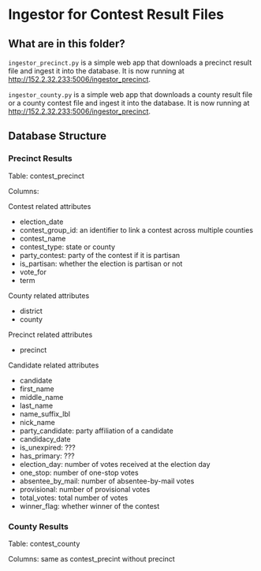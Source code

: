 # Ingestor for Contest Result Files

## What are in this folder?
`ingestor_precinct.py` is a simple web app that downloads a precinct result file
and ingest it into the database. It is now running at http://152.2.32.233:5006/ingestor_precinct.

`ingestor_county.py` is a simple web app that downloads a county result file or a county contest file
and ingest it into the database. It is now running at http://152.2.32.233:5006/ingestor_precinct.

## Database Structure

### Precinct Results
Table: contest_precinct

Columns:

Contest related attributes
* election_date
* contest_group_id: an identifier to link a contest across multiple counties
* contest_name
* contest_type: state or county
* party_contest: party of the contest if it is partisan
* is_partisan: whether the election is partisan or not
* vote_for
* term

County related attributes
* district
* county

Precinct related attributes
* precinct

Candidate related attributes
* candidate
* first_name
* middle_name
* last_name
* name_suffix_lbl
* nick_name
* party_candidate: party affiliation of a candidate
* candidacy_date
* is_unexpired: ???
* has_primary: ???
* election_day: number of votes received at the election day
* one_stop: number of one-stop votes
* absentee_by_mail: number of absentee-by-mail votes
* provisional: number of provisional votes
* total_votes: total number of votes
* winner_flag: whether winner of the contest

### County Results
Table: contest_county

Columns: same as contest_precint without precinct

